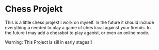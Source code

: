 # Chess Projekt
This is a little chess projekt i work on myself. In the future it should include everything a needed to play a game of ches local against your firends. In the future i may add a chessbot to play aganist, or even an online mode.

Warning: This Project is sill in early stages!!
